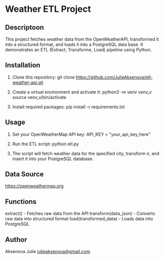 # Weather ETL Project
## Descriptoon
This project fetches weather data from the OpenWeatherAPI,
transformed it into a structured format, and loads it into a PostgreSQL data base.
It demonstrates an ETL (Extract, Transforme, Load) pipeline using Python.

## Installation

1. Clone this repository:
git clone https://github.com/JulieAksenova/etl-weather-api.git

2. Create a virtual environment and activate it:
python3 -m venv venv_v
source venv_v/bin/activate

3. Install required packages:
pip install -r requirements.txt

## Usage

1. Set your OpenWeatherMap API key:
API_KEY = "your_api_key_here"

2. Run the ETL script:
python etl.py

3. The script will fetch weather data for the specified city,
transform ir, and insert it into your PostgreSQL database.

## Data Source
https://openweathermap.org

## Functions
extract() - Fetches raw data from the API
transform(data_json) - Converts raw data into structured format
load(transformed_data) - Loads data into PostgreSQL

## Author

Aksenova Julie 
julieaksenova@gmail.com